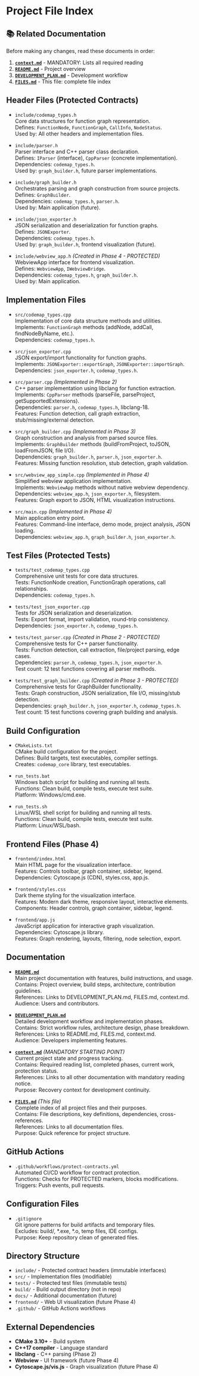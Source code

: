 # Project File Index

## 📚 Related Documentation

Before making any changes, read these documents in order:
1. **[`context.md`](/mnt/c/dev/CodeMap/Repo/context.md)** - MANDATORY: Lists all required reading
2. **[`README.md`](/mnt/c/dev/CodeMap/Repo/README.md)** - Project overview
3. **[`DEVELOPMENT_PLAN.md`](/mnt/c/dev/CodeMap/Repo/DEVELOPMENT_PLAN.md)** - Development workflow
4. **[`FILES.md`](/mnt/c/dev/CodeMap/Repo/FILES.md)** - This file: complete file index

## Header Files (Protected Contracts)

- `include/codemap_types.h`  
  Core data structures for function graph representation.  
  Defines: `FunctionNode`, `FunctionGraph`, `CallInfo`, `NodeStatus`.  
  Used by: All other headers and implementation files.

- `include/parser.h`  
  Parser interface and C++ parser class declaration.  
  Defines: `IParser` (interface), `CppParser` (concrete implementation).  
  Dependencies: `codemap_types.h`.  
  Used by: `graph_builder.h`, future parser implementations.

- `include/graph_builder.h`  
  Orchestrates parsing and graph construction from source projects.  
  Defines: `GraphBuilder`.  
  Dependencies: `codemap_types.h`, `parser.h`.  
  Used by: Main application (future).

- `include/json_exporter.h`  
  JSON serialization and deserialization for function graphs.  
  Defines: `JSONExporter`.  
  Dependencies: `codemap_types.h`.  
  Used by: `graph_builder.h`, frontend visualization (future).

- `include/webview_app.h` *(Created in Phase 4 - PROTECTED)*  
  WebviewApp interface for frontend visualization.  
  Defines: `WebviewApp`, `IWebviewBridge`.  
  Dependencies: `codemap_types.h`, `graph_builder.h`.  
  Used by: Main application.

## Implementation Files

- `src/codemap_types.cpp`  
  Implementation of core data structure methods and utilities.  
  Implements: `FunctionGraph` methods (addNode, addCall, findNodeByName, etc.).  
  Dependencies: `codemap_types.h`.

- `src/json_exporter.cpp`  
  JSON export/import functionality for function graphs.  
  Implements: `JSONExporter::exportGraph`, `JSONExporter::importGraph`.  
  Dependencies: `json_exporter.h`, `codemap_types.h`.

- `src/parser.cpp` *(Implemented in Phase 2)*  
  C++ parser implementation using libclang for function extraction.  
  Implements: `CppParser` methods (parseFile, parseProject, getSupportedExtensions).  
  Dependencies: `parser.h`, `codemap_types.h`, libclang-18.  
  Features: Function detection, call graph extraction, stub/missing/external detection.

- `src/graph_builder.cpp` *(Implemented in Phase 3)*  
  Graph construction and analysis from parsed source files.  
  Implements: `GraphBuilder` methods (buildFromProject, toJSON, loadFromJSON, file I/O).  
  Dependencies: `graph_builder.h`, `parser.h`, `json_exporter.h`.  
  Features: Missing function resolution, stub detection, graph validation.

- `src/webview_app_simple.cpp` *(Implemented in Phase 4)*  
  Simplified webview application implementation.  
  Implements: `WebviewApp` methods without native webview dependency.  
  Dependencies: `webview_app.h`, `json_exporter.h`, filesystem.  
  Features: Graph export to JSON, HTML visualization instructions.

- `src/main.cpp` *(Implemented in Phase 4)*  
  Main application entry point.  
  Features: Command-line interface, demo mode, project analysis, JSON loading.  
  Dependencies: `webview_app.h`, `graph_builder.h`, `json_exporter.h`.

## Test Files (Protected Tests)

- `tests/test_codemap_types.cpp`  
  Comprehensive unit tests for core data structures.  
  Tests: FunctionNode creation, FunctionGraph operations, call relationships.  
  Dependencies: `codemap_types.h`.

- `tests/test_json_exporter.cpp`  
  Tests for JSON serialization and deserialization.  
  Tests: Export format, import validation, round-trip consistency.  
  Dependencies: `json_exporter.h`, `codemap_types.h`.

- `tests/test_parser.cpp` *(Created in Phase 2 - PROTECTED)*  
  Comprehensive tests for C++ parser functionality.  
  Tests: Function detection, call extraction, file/project parsing, edge cases.  
  Dependencies: `parser.h`, `codemap_types.h`, `json_exporter.h`.  
  Test count: 12 test functions covering all parser methods.

- `tests/test_graph_builder.cpp` *(Created in Phase 3 - PROTECTED)*  
  Comprehensive tests for GraphBuilder functionality.  
  Tests: Graph construction, JSON serialization, file I/O, missing/stub detection.  
  Dependencies: `graph_builder.h`, `json_exporter.h`, `codemap_types.h`.  
  Test count: 15 test functions covering graph building and analysis.

## Build Configuration

- `CMakeLists.txt`  
  CMake build configuration for the project.  
  Defines: Build targets, test executables, compiler settings.  
  Creates: `codemap_core` library, test executables.

- `run_tests.bat`  
  Windows batch script for building and running all tests.  
  Functions: Clean build, compile tests, execute test suite.  
  Platform: Windows/cmd.exe.

- `run_tests.sh`  
  Linux/WSL shell script for building and running all tests.  
  Functions: Clean build, compile tests, execute test suite.  
  Platform: Linux/WSL/bash.

## Frontend Files (Phase 4)

- `frontend/index.html`  
  Main HTML page for the visualization interface.  
  Features: Controls toolbar, graph container, sidebar, legend.  
  Dependencies: Cytoscape.js (CDN), styles.css, app.js.

- `frontend/styles.css`  
  Dark theme styling for the visualization interface.  
  Features: Modern dark theme, responsive layout, interactive elements.  
  Components: Header controls, graph container, sidebar, legend.

- `frontend/app.js`  
  JavaScript application for interactive graph visualization.  
  Dependencies: Cytoscape.js library.  
  Features: Graph rendering, layouts, filtering, node selection, export.

## Documentation

- **[`README.md`](/mnt/c/dev/CodeMap/Repo/README.md)**  
  Main project documentation with features, build instructions, and usage.  
  Contains: Project overview, build steps, architecture, contribution guidelines.  
  References: Links to DEVELOPMENT_PLAN.md, FILES.md, context.md.  
  Audience: Users and contributors.

- **[`DEVELOPMENT_PLAN.md`](/mnt/c/dev/CodeMap/Repo/DEVELOPMENT_PLAN.md)**  
  Detailed development workflow and implementation phases.  
  Contains: Strict workflow rules, architecture design, phase breakdown.  
  References: Links to README.md, FILES.md, context.md.  
  Audience: Developers implementing features.

- **[`context.md`](/mnt/c/dev/CodeMap/Repo/context.md)** *(MANDATORY STARTING POINT)*  
  Current project state and progress tracking.  
  Contains: Required reading list, completed phases, current work, protection status.  
  References: Links to all other documentation with mandatory reading notice.  
  Purpose: Recovery context for development continuity.

- **[`FILES.md`](/mnt/c/dev/CodeMap/Repo/FILES.md)** *(This file)*  
  Complete index of all project files and their purposes.  
  Contains: File descriptions, key definitions, dependencies, cross-references.  
  References: Links to all documentation files.  
  Purpose: Quick reference for project structure.

## GitHub Actions

- `.github/workflows/protect-contracts.yml`  
  Automated CI/CD workflow for contract protection.  
  Functions: Checks for PROTECTED markers, blocks modifications.  
  Triggers: Push events, pull requests.

## Configuration Files

- `.gitignore`  
  Git ignore patterns for build artifacts and temporary files.  
  Excludes: build/, *.exe, *.o, temp files, IDE configs.  
  Purpose: Keep repository clean of generated files.

## Directory Structure

- `include/` - Protected contract headers (immutable interfaces)
- `src/` - Implementation files (modifiable)
- `tests/` - Protected test files (immutable tests)
- `build/` - Build output directory (not in repo)
- `docs/` - Additional documentation (future)
- `frontend/` - Web UI visualization (future Phase 4)
- `.github/` - GitHub Actions workflows

## External Dependencies

- **CMake 3.10+** - Build system
- **C++17 compiler** - Language standard
- **libclang** - C++ parsing (Phase 2)
- **Webview** - UI framework (future Phase 4)
- **Cytoscape.js/vis.js** - Graph visualization (future Phase 4)